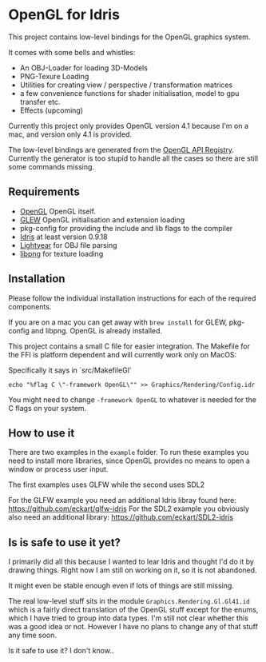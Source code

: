 OpenGL for Idris
================

This project contains low-level bindings for the OpenGL graphics system.

It comes with some bells and whistles:

* An OBJ-Loader for loading 3D-Models
* PNG-Texure Loading
* Utilities for creating view / perspective / transformation matrices
* a few convenience functions for shader initialisation, model to gpu transfer etc.
* Effects (upcoming)

Currently this project only provides OpenGL version 4.1 because I'm on a mac, and version only 4.1 is provided.

The low-level bindings are generated from the [OpenGL API Registry](https://cvs.khronos.org/svn/repos/ogl/trunk/doc/registry/public/api/gl.xml). Currently the generator is too stupid to handle all the cases so there
are still some commands missing.


Requirements
------------

* [OpenGL](https://www.opengl.org/) OpenGL itself.
* [GLEW](http://glew.sourceforge.net/) OpenGL initialisation and extension loading
* pkg-config for providing the include and lib flags to the compiler
* [Idris](http://www.idris-lang.org/) at least version 0.9.18
* [Lightyear](https://github.com/ziman/lightyear) for OBJ file parsing
* [libpng](http://www.libpng.org) for texture loading

Installation
------------

Please follow the individual installation instructions for each of the required components.

If you are on a mac you can get away with `brew install` for GLEW, pkg-config and libpng.
OpenGL is already installed.

This project contains a small C file for easier integration.
The Makefile for the FFI is platform dependent and will currently work only on MacOS:

Specifically it says in `src/MakefileGl'
```make
echo "%flag C \"-framework OpenGL\"" >> Graphics/Rendering/Config.idr

```

You might need to change `-framework OpenGL` to whatever is needed for the C flags on your system.


How to use it
-------------

There are two examples in the `example` folder.
To run these examples you need to install more libraries, since OpenGL provides
no means to open a window or process user input.

The first examples uses GLFW while the second uses SDL2

For the GLFW example you need an additional Idris libray found here: https://github.com/eckart/glfw-idris
For the SDL2 example you obviously also need an additional library: https://github.com/eckart/SDL2-idris


Is is safe to use it yet?
-------------------------

I primarily did all this because I wanted to lear Idris and thought I'd do it by drawing things.
Right now I am still on working on it, so it is not abandoned.

It might even be stable enough even if lots of things are still missing.

The real low-level stuff sits in the module `Graphics.Rendering.Gl.Gl41.id` which is a fairly
direct translation of the OpenGL stuff except for the enums, which I have tried to group into data types.
I'm still not clear whether this was a good idea or not.
However I have no plans to change any of that stuff any time soon.

Is it safe to use it? I don't know..




